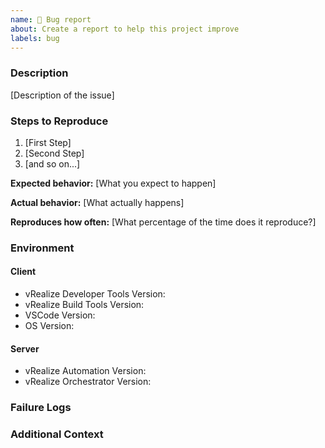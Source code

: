 ```yaml
---
name: 🐛 Bug report
about: Create a report to help this project improve
labels: bug
---
```


<!-- Please search existing issues to avoid creating duplicates. -->

### Description

[Description of the issue]

### Steps to Reproduce

1. [First Step]
2. [Second Step]
3. [and so on...]

**Expected behavior:** [What you expect to happen]

**Actual behavior:** [What actually happens]

**Reproduces how often:** [What percentage of the time does it reproduce?]

### Environment

#### Client
- vRealize Developer Tools Version:
- vRealize Build Tools Version:
- VSCode Version:
- OS Version:

#### Server
- vRealize Automation Version:
- vRealize Orchestrator Version:

### Failure Logs

<!--
Please enable output channel logging by setting `"vrdev.log": "debug"` in your settings.json. This will enable logging to the `vRealize Developer Tools` & `vRO - Language Server` channels in the Output pane.
Once enabled, please attempt to reproduce the issue (if possible) and attach any relevant log lines from both channels.
-->

### Additional Context

<!-- Add any other information, configuration or screenshots that might be necessary to reproduce the issue. -->
